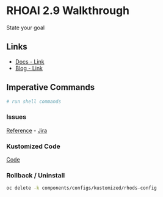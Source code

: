 # RHOAI 2.9 Walkthrough

State your goal

## Links

- [Docs - Link]()
- [Blog - Link]()

## Imperative Commands

```sh
# run shell commands

```

### Issues

[Reference](ISSUES.md) - [Jira](linktojira)

### Kustomized Code

[Code](../../components/configs/kustomized/rhods-config/)

### Rollback / Uninstall

```sh
oc delete -k components/configs/kustomized/rhods-config
```
